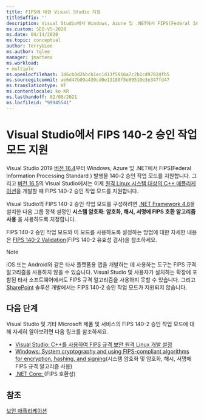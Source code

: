 ```yaml
---
title: FIPS에 대한 Visual Studio 지원
titleSuffix: ''
description: Visual Studio에서 Windows, Azure 및 .NET에서 FIPS(Federal Information Processing Standard) 발행물 140-2 승인 작업 모드를 지원하는 방법을 알아봅니다.
ms.custom: SEO-VS-2020
ms.date: 04/14/2020
ms.topic: conceptual
author: TerryGLee
ms.author: tglee
manager: jmartens
ms.workload:
- multiple
ms.openlocfilehash: 3d6cb0d2bbcb1ec1d13f5916a7c2b1cd97824fb5
ms.sourcegitcommit: ae6d47b09a439cd0e13180f5e89510e3e347fd47
ms.translationtype: HT
ms.contentlocale: ko-KR
ms.lasthandoff: 02/08/2021
ms.locfileid: "99945541"
---
```

# <a name="visual-studio-support-for-the-fips-140-2-approved-mode-of-operation"></a>Visual Studio에서 FIPS 140-2 승인 작업 모드 지원

Visual Studio 2019 [버전 16.4](/visualstudio/releases/2019/release-notes-v16.4/)부터 Windows, Azure 및 .NET에서 FIPS(Federal Information Processing Standard ) 발행물 140-2 승인 작업 모드를 지원합니다. 그리고 [버전 16.5](/visualstudio/releases/2019/release-notes-archive-v16.5)의 Visual Studio에서는 이제 [원격 Linux 시스템 대상의 C++ 애플리케이션](/cpp/linux/set-up-fips-compliant-secure-remote-linux-development/)을 개발할 때 FIPS 140-2 승인 작업 모드를 지원합니다.

Visual Studio의 FIPS 140-2 승인 작업 모드를 구성하려면 [.NET Framework 4.8](https://dotnet.microsoft.com/download/dotnet-framework/net48)을 설치한 다음 그룹 정책 설정인 **시스템 암호화: 암호화, 해시, 서명에 FIPS 호환 알고리즘 사용** 을 사용하도록 지정합니다.

FIPS 140-2 승인 작업 모드와 이 모드를 사용하도록 설정하는 방법에 대한 자세한 내용은 [FIPS 140-2 Validation](/windows/security/threat-protection/fips-140-validation/)(FIPS 140-2 유효성 검사)을 참조하세요.

> [!NOTE]
> iOS 또는 Android와 같은 타사 플랫폼용 앱을 개발하는 데 사용하는 도구는 FIPS 규격 알고리즘을 사용하지 않을 수 있습니다. Visual Studio 및 사용자가 설치하는 확장에 포함된 타사 소프트웨어에서도 FIPS 규격 알고리즘을 사용하지 못할 수 있습니다. 그리고 [SharePoint](/sharepoint/security-for-sharepoint-server/federal-information-processing-standard-security-standards/) 솔루션 개발에서는 FIPS 140-2 승인 작업 모드가 지원되지 않습니다.

## <a name="next-steps"></a>다음 단계

Visual Studio 및 기타 Microsoft 제품 및 서비스의 FIPS 140-2 승인 작업 모드에 대해 자세히 알아보려면 다음 링크를 참조하세요.

- [Visual Studio: C++를 사용하여 FIPS 규격 보안 원격 Linux 개발 설정](/cpp/linux/set-up-fips-compliant-secure-remote-linux-development/)
- [Windows: System cryptography and using FIPS-compliant algorithms for encryption, hashing, and signing](/windows/security/threat-protection/security-policy-settings/system-cryptography-use-fips-compliant-algorithms-for-encryption-hashing-and-signing)(시스템 암호화 및 암호화, 해시, 서명에 FIPS 규격 알고리즘 사용)
- [.NET Core: ](/dotnet/standard/security/fips-compliance/)(FIPS 호환성)

## <a name="see-also"></a>참조

[보안 애플리케이션](securing-applications.md)